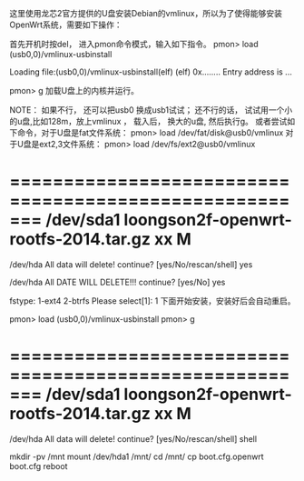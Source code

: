 

这里使用龙芯2官方提供的U盘安装Debian的vmlinux，所以为了使得能够安装OpenWrt系统，需要如下操作：

首先开机时按del， 进入pmon命令模式，输入如下指令。
pmon> load (usb0,0)/vmlinux-usbinstall

Loading file:(usb0,0)/vmlinux-usbinstall\(elf)
(elf)
0x........
Entry address is ...

pmon> g
加载U盘上的内核并运行。

NOTE：
  如果不行， 还可以把usb0 换成usb1试试；
  还不行的话， 试试用一个小的u盘,比如128m，放上vmlinux ， 载入后， 换大的u盘, 然后执行g。
或者尝试如下命令，对于U盘是fat文件系统：
  pmon> load /dev/fat/disk@usb0/vmlinux
对于U盘是ext2,3文件系统：
  pmon> load /dev/fs/ext2@usb0/vmlinux




=======================================================
/dev/sda1 loongson2f-openwrt-rootfs-2014.tar.gz xx M
=======================================================
/dev/hda All data will delete! continue? [yes/No/rescan/shell]
yes

/dev/hda All DATE WILL DELETE!!! continue? [yes/No]
yes

fstype: 1-ext4 2-btrfs
Please select[1]:
1
下面开始安装，安装好后会自动重启。




pmon> load (usb0,0)/vmlinux-usbinstall
pmon> g

=======================================================
/dev/sda1 loongson2f-openwrt-rootfs-2014.tar.gz xx M
=======================================================
/dev/hda All data will delete! continue? [yes/No/rescan/shell]
shell

mkdir -pv /mnt
mount /dev/hda1 /mnt/
cd /mnt/
cp boot.cfg.openwrt boot.cfg
reboot


